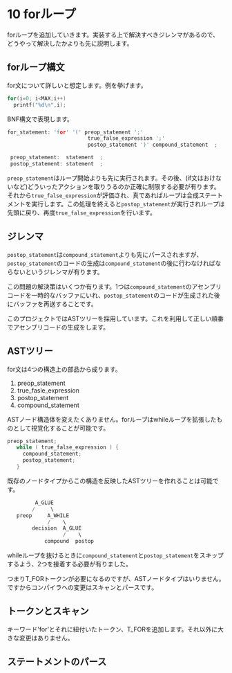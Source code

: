# 10 forループ

forループを追加していきます。実装する上で解決すべきジレンマがあるので、どうやって解決したかよりも先に説明します。

## forループ構文

for文について詳しいと想定します。例を挙げます。

```c
for(i=0; i<MAX;i++)
  printf("%d\n",i);
```

BNF構文で表現します。

```c
for_statement: 'for' '(' preop_statement ';'
                          true_false_expression ';'
                          postop_statement ')' compound_statement  ;

 preop_statement:  statement  ;
 postop_statement: statement  ;

```

`preop_statement`はループ開始よりも先に実行されます。その後、(if文はおけないなど)どういったアクションを取りうるのか正確に制限する必要が有ります。それから`true_false_expression`が評価され、真であればループは合成ステートメントを実行します。この処理を終えると`postop_statement`が実行されループは先頭に戻り、再度`true_false_expression`を行います。

## ジレンマ

`postop_statement`は`compound_statement`よりも先にパースされますが、`postop_statement`のコードの生成は`compound_statement`の後に行わなければならないというジレンマが有ります。

この問題の解決策はいくつか有ります。1つは`compound_statement`のアセンブリコードを一時的なバッファにいれ、`postop_statement`のコードが生成された後にバッファを再送することです。

このプロジェクトではASTツリーを採用しています。これを利用して正しい順番でアセンブリコードの生成をします。

## ASTツリー

for文は4つの構造上の部品から成ります。

1. preop_statement
2. true_fasle_expression
3. postop_statement
4. compound_statement

ASTノード構造体を変えたくありません。forループはwhileループを拡張したものとして視覚化することが可能です。

```c
preop_statement;
   while ( true_false_expression ) {
     compound_statement;
     postop_statement;
   }
```

既存のノードタイプからこの構造を反映したASTツリーを作れることは可能です。

```c
         A_GLUE
        /     \
   preop     A_WHILE
             /    \
        decision  A_GLUE
                  /    \
            compound  postop
```

whileループを抜けるときに`compound_statement`と`postop_statement`をスキップするよう、2つを接着する必要が有りました。

つまりT_FORトークンが必要になるのですが、ASTノードタイプはいりません。ですからコンパイラへの変更はスキャンとパースです。

## トークンとスキャン

キーワード'for'とそれに紐付いたトークン、T_FORを追加します。それ以外に大きな変更はありません。

## ステートメントのパース
